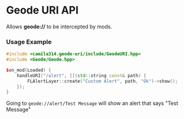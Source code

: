 # Geode URI API

Allows **geode://** to be intercepted by mods.

### Usage Example
```cpp
#include <camila314.geode-uri/include/GeodeURI.hpp>
#include <Geode/Geode.hpp>

$on_mod(Loaded) {
	handleURI("/alert", [](std::string const& path) {
		FLAlertLayer::create("Custom Alert", path, "Ok")->show();
	});
}
```

Going to `geode://alert/Test Message` will show an alert that says "Test Message"